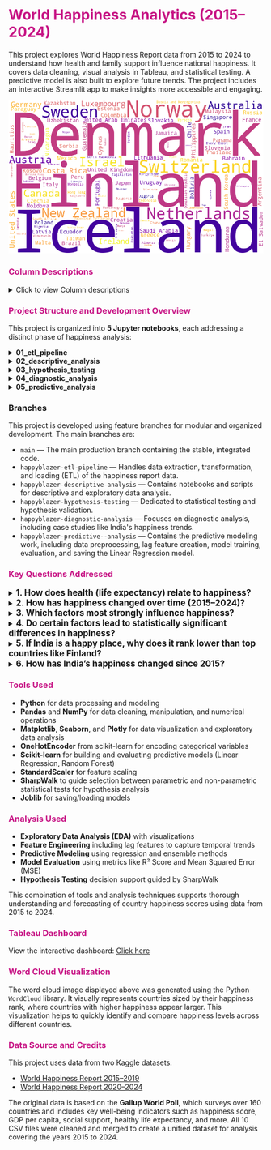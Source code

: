 <h1 style="color:#C71585;">World Happiness Analytics (2015–2024)</h1>

This project explores World Happiness Report data from 2015 to 2024 to understand how health and family support influence national happiness. It covers data cleaning, visual analysis in Tableau, and statistical testing. A predictive model is also built to explore future trends. The project includes an interactive Streamlit app to make insights more accessible and engaging.

![Happiness Word Cloud](data/images/happiness_wordcloud.png)

<h3 style="color:#C71585;">Column Descriptions</h3>

<details>
  <summary>Click to view Column descriptions</summary>

| **Column Name**                 | **Explanation**                                                                |
| ------------------------------- | ------------------------------------------------------------------------------ |
| `Country`                       | Name of the country                                                            |
| `Happiness Rank`                | Country’s position in the global happiness ranking for that year               |
| `Happiness Score`               | Overall happiness score based on survey data and contributing factors          |
| `Economy`                       | Contribution of GDP per capita to the happiness score                          |
| `Family`                        | Level of social support and family connections (based on survey responses)     |
| `Healthy life expectancy`       | Expected number of years a person can live in good health, starting from birth |
| `Freedom to make life choices`  | Level of freedom individuals feel in making life decisions                     |
| `Perceptions of corruption`     | Public perception of corruption in government and business                     |
| `Generosity`                    | Willingness to donate to others, based on survey data and donations            |
| `Continent`                     | Continent the country belongs to (added for regional analysis)                 |
| `Year`                          | Year the data was collected (2015–2024)                                        |
| `Happiness Rank (Cleaned Data)` | Adjusted rank after cleaning and standardizing the dataset                     |

</details>

<h3 style="color:#C71585;">Project Structure and Development Overview</h3>

This project is organized into **5 Jupyter notebooks**, each addressing a distinct phase of happiness analysis:

<details>
  <summary><strong>01_etl_pipeline</strong></summary>

This notebook handles the extraction, transformation, and loading (ETL) of happiness report data from 2015 to 2024. It combines and cleans data across 10 years, ensuring consistency and completeness. A final dataset of 131 countries with complete records is created by dropping countries with missing data. Additional feature engineering is performed to prepare the data for further analysis.

</details>

<details>
  <summary><strong>02_descriptive_analysis</strong></summary>

This notebook provides an overview of global happiness trends using descriptive analysis techniques. It includes key visualizations such as scatter plots, area charts, heatmaps, and bar charts. These explore relationships between health, happiness, and other contributing factors. The analysis also highlights differences in happiness patterns across continents and over time.

</details>

<details>
  <summary><strong>03_hypothesis_testing</strong></summary>

This notebook tests specific hypotheses to determine which factors significantly affect happiness. Statistical tests include the Kruskal-Wallis and Mann-Whitney U tests. Variables like family support, life expectancy, generosity, and continent are analyzed. The results provide evidence-based insights into which factors show significant differences in happiness levels.

</details>

<details>
  <summary><strong>04_diagnostic_analysis</strong></summary>

This notebook explores why India ranks lower in happiness compared to top countries. It shows that India scores less in income, health, and social support—key factors linked to happiness. It also tracks how India’s happiness score dropped from 2015 to 2020 and only partly recovered by 2024. These insights help identify what India needs to improve for better well-being.

</details>

<details>
  <summary><strong>05_predictive_analysis</strong></summary>

This notebook builds a model to predict future happiness scores of countries using data from 2015 to 2024. It includes data cleaning, creating lag features to capture past trends, and training models like Linear Regression and Random Forest. The notebook evaluates model performance and saves the Linear Regression model for future use. This helps forecast happiness trends and supports informed decision-making.

</details>

### Branches

This project is developed using feature branches for modular and organized development. The main branches are:

- `main` — The main production branch containing the stable, integrated code.
- `happyblazer-etl-pipeline` — Handles data extraction, transformation, and loading (ETL) of the happiness report data.
- `happyblazer-descriptive-analysis` — Contains notebooks and scripts for descriptive and exploratory data analysis.
- `happyblazer-hypothesis-testing` — Dedicated to statistical testing and hypothesis validation.
- `happyblazer-diagnostic-analysis` — Focuses on diagnostic analysis, including case studies like India's happiness trends.
- `happyblazer-predictive--analysis` — Contains the predictive modeling work, including data preprocessing, lag feature creation, model training, evaluation, and saving the Linear Regression model.

<h3 style="color:#C71585;">Key Questions Addressed</h3>

<details>
<summary><span style="font-weight: bold; font-size: 1.2em;">1. How does health (life expectancy) relate to happiness?</span></summary>
<span style="font-size: 0.95em; font-family: 'Times New Roman', Times, serif;">
There is a strong positive correlation between healthy life expectancy and happiness scores across countries from 2015 to 2024. Countries with higher life expectancy generally report higher happiness levels. European nations tend to show both high life expectancy and happiness, while many African countries fall into the lower ranges. This suggests that improving health outcomes could be an effective way to increase national well-being.
</span>
</details>

<details>
<summary><span style="font-weight: bold; font-size: 1.2em;">2. How has happiness changed over time (2015–2024)?</span></summary>
<span style="font-size: 0.95em; font-family: 'Times New Roman', Times, serif;">
Nordic countries like Finland, Denmark, Norway, and Sweden consistently rank among the happiest globally with stable scores. Their resilience reflects strong social systems and quality of life, even during crises such as the COVID-19 pandemic. Conversely, countries like Afghanistan and many Sub-Saharan African nations remain at the lowest happiness levels. India’s happiness scores fluctuate but generally stay in the lower-middle range, indicating ongoing challenges.
</span>
</details>

<details>
<summary><span style="font-weight: bold; font-size: 1.2em;">3. Which factors most strongly influence happiness?</span></summary>
<span style="font-size: 0.95em; font-family: 'Times New Roman', Times, serif;">
Family and social connections show the strongest positive correlation with happiness at 0.82, highlighting their importance. Economic prosperity (GDP per capita) closely follows with a correlation of 0.81. Healthy life expectancy is also a major contributor with a correlation of 0.79. Perceptions of corruption negatively impact happiness, while generosity has only a weak positive correlation.
</span>
</details>

<details>
<summary><span style="font-weight: bold; font-size: 1.2em;">4. Do certain factors lead to statistically significant differences in happiness?</span></summary>
<span style="font-size: 0.95em; font-family: 'Times New Roman', Times, serif;">
Statistical tests reveal that family support and life expectancy affect happiness levels. These factors show clear differences in average happiness scores between groups. Generosity, despite being positively viewed, does not have a significant statistical impact on happiness. This underscores the key role of social and health factors in well-being.
</span>
</details>

<details>
<summary><span style="font-weight: bold; font-size: 1.2em;">5. If India is a happy place, why does it rank lower than top countries like Finland?</span></summary>
<span style="font-size: 0.95em; font-family: 'Times New Roman', Times, serif;">
India is a happy place in many ways — people often find joy in family, traditions, festivals, and strong community bonds. However, the World Happiness Report measures happiness using factors like income, healthy life expectancy, social support, and perceived freedom. Compared to top-ranked countries such as Finland and Denmark, India scores lower in these areas. In addition, India’s large population combined with deep economic and social inequality affects access to basic services and opportunities, which lowers the average national well-being score. So while many individuals may feel personally happy, the overall ranking reflects broader structural challenges that need to be addressed.
</span>
</details>

<details>
<summary><span style="font-weight: bold; font-size: 1.2em;">6. How has India’s happiness changed since 2015?</span></summary>
<span style="font-size: 0.95em; font-family: 'Times New Roman', Times, serif;">
India is a place where many people find joy in family, culture, festivals, and community. However, the overall happiness score — which reflects national-level well-being — declined from 4.5 in 2015 to around 3.5 in 2020, with the sharpest drop during the COVID-19 pandemic. By 2024, it had slightly recovered to about 4.2 but still remains below pre-2018 levels. This downward trend highlights how large-scale socioeconomic challenges, such as inequality, unemployment, and healthcare access, continue to affect the nation’s overall happiness despite its cultural and emotional strengths.
</span>
</details>

<h3 style="color:#C71585;">Tools Used</h3>

- **Python** for data processing and modeling
- **Pandas** and **NumPy** for data cleaning, manipulation, and numerical operations
- **Matplotlib**, **Seaborn**, and **Plotly** for data visualization and exploratory data analysis
- **OneHotEncoder** from scikit-learn for encoding categorical variables
- **Scikit-learn** for building and evaluating predictive models (Linear Regression, Random Forest)
- **StandardScaler** for feature scaling
- **SharpWalk** to guide selection between parametric and non-parametric statistical tests for hypothesis analysis
- **Joblib** for saving/loading models

<h3 style="color:#C71585;">Analysis Used</h3>

- **Exploratory Data Analysis (EDA)** with visualizations
- **Feature Engineering** including lag features to capture temporal trends
- **Predictive Modeling** using regression and ensemble methods
- **Model Evaluation** using metrics like R² Score and Mean Squared Error (MSE)
- **Hypothesis Testing** decision support guided by SharpWalk

This combination of tools and analysis techniques supports thorough understanding and forecasting of country happiness scores using data from 2015 to 2024.

<h3 style="color:#C71585;">Tableau Dashboard</h3>

View the interactive dashboard: [Click here](https://public.tableau.com/app/profile/angel.jayakumar/viz/Book2_17521895743850/Whatmakenationshappy)

<h3 style="color:#C71585;">Word Cloud Visualization</h3>

The word cloud image displayed above was generated using the Python `WordCloud` library. It visually represents countries sized by their happiness rank, where countries with higher happiness appear larger. This visualization helps to quickly identify and compare happiness levels across different countries.

<h3 style="color:#C71585;">Data Source and Credits</h3>

This project uses data from two Kaggle datasets:

- [World Happiness Report 2015–2019](https://www.kaggle.com/datasets/unsdsn/world-happiness?select=2019.csv)
- [World Happiness Report 2020–2024](https://www.kaggle.com/datasets/samithsachidanandan/world-happiness-report-2020-2024)

The original data is based on the **Gallup World Poll**, which surveys over 160 countries and includes key well-being indicators such as happiness score, GDP per capita, social support, healthy life expectancy, and more. All 10 CSV files were cleaned and merged to create a unified dataset for analysis covering the years 2015 to 2024.
